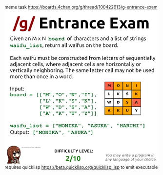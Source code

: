 meme task https://boards.4chan.org/g/thread/100422613/g-entrance-exam
![meme](g_test_3.png)
requires quicklisp https://beta.quicklisp.org/quicklisp.lisp to emit executable
